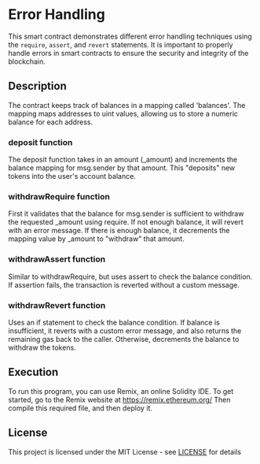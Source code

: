 # Error Handling 

This smart contract demonstrates different error handling techniques using the `require`, `assert`, and `revert` statements. It is important to properly handle errors in smart contracts to ensure the security and integrity of the blockchain.

## Description

The contract keeps track of balances in a mapping called 'balances'.
The mapping maps addresses to uint values, allowing us to store a numeric balance for each address.

### deposit function

The deposit function takes in an amount (_amount) and increments the balance mapping for msg.sender by that amount.
This "deposits" new tokens into the user's account balance.

### withdrawRequire function

First it validates that the balance for msg.sender is sufficient to withdraw the requested _amount using require.
If not enough balance, it will revert with an error message.
If there is enough balance, it decrements the mapping value by _amount to "withdraw" that amount.

### withdrawAssert function

Similar to withdrawRequire, but uses assert to check the balance condition.
If assertion fails, the transaction is reverted without a custom message.

### withdrawRevert function

Uses an if statement to check the balance condition.
If balance is insufficient, it reverts with a custom error message, and also returns the remaining gas back to the caller.
Otherwise, decrements the balance to withdraw the tokens. 

## Execution
To run this program, you can use Remix, an online Solidity IDE. To get started, go to the Remix website at https://remix.ethereum.org/ 
Then compile this required file, and then deploy it.

## License
This project is licensed under the MIT License - see [LICENSE](https://github.com/gks2022004/Error_Handling_metacrafter/blob/main/LICENSE) for details




